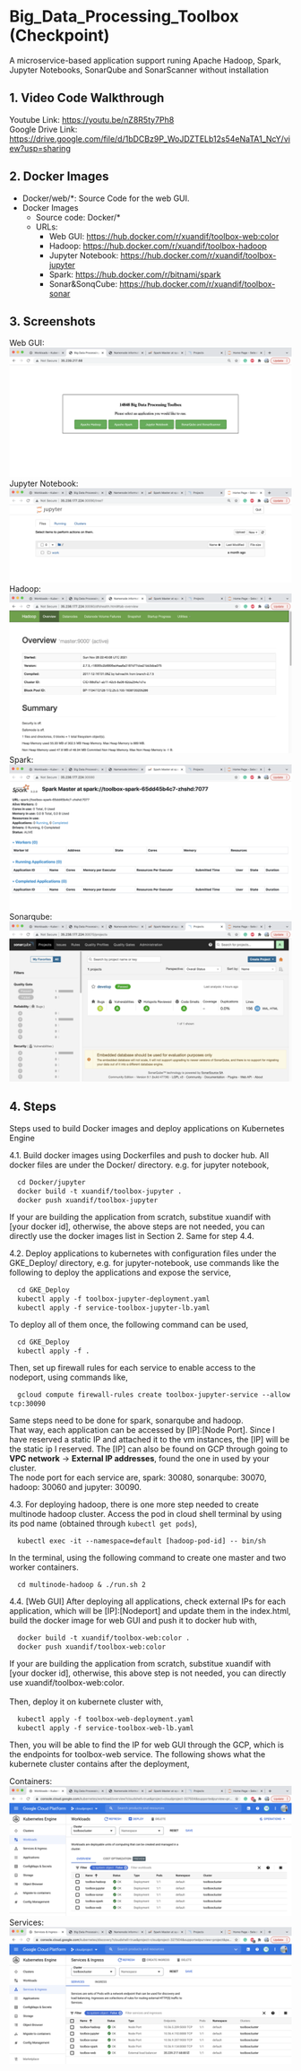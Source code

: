 # Big_Data_Processing_Toolbox (Checkpoint)
A microservice-based application support runing Apache Hadoop, Spark, Jupyter Notebooks, SonarQube and  SonarScanner without installation
## 1. Video Code Walkthrough
  Youtube Link: https://youtu.be/nZ8R5ty7Ph8 <br>
  Google Drive Link: https://drive.google.com/file/d/1bDCBz9P_WoJDZTELb12s54eNaTA1_NcY/view?usp=sharing
## 2. Docker Images
- Docker/web/*: Source Code for the web GUI.
- Docker Images
  - Source code: Docker/*
  - URLs:
    - Web GUI: https://hub.docker.com/r/xuandif/toolbox-web:color
    - Hadoop: https://hub.docker.com/r/xuandif/toolbox-hadoop
    - Jupyter Notebook: https://hub.docker.com/r/xuandif/toolbox-jupyter 
    - Spark: https://hub.docker.com/r/bitnami/spark
    - Sonar&SonqCube: https://hub.docker.com/r/xuandif/toolbox-sonar
## 3. Screenshots
  <!-- ![GKE](gke.png)
  and their corresponding load balancers,
  ![service](service.png) -->
  Web GUI: 
  ![webgui](application_screenshots/webgui.png)
  Jupyter Notebook:
  ![jupyter](application_screenshots/jupyter-notebook.png)
  Hadoop:
  ![hadoop](application_screenshots/hadoop.png)
  Spark:
  ![spark](application_screenshots/spark.png)
  Sonarqube:
  ![Sonarqube](application_screenshots/sonar.png)
## 4. Steps
Steps used to build Docker images and deploy applications on Kubernetes Engine

  4.1. Build docker images using Dockerfiles and push to docker hub. All docker files are under the Docker/ directory. e.g. for jupyter notebook,
  ```
    cd Docker/jupyter
    docker build -t xuandif/toolbox-jupyter .
    docker push xuandif/toolbox-jupyter
  ```
  If your are building the application from scratch, substitue xuandif with [your docker id], otherwise, the above steps are not needed, you can directly use the docker images list in Section 2. Same for step 4.4.

  4.2. Deploy applications to kubernetes with configuration files under the GKE_Deploy/ directory, e.g. for jupyter-notebook, use commands like the following to deploy the applications and expose the service,
  ```
    cd GKE_Deploy
    kubectl apply -f toolbox-jupyter-deployment.yaml
    kubectl apply -f service-toolbox-jupyter-lb.yaml
  ```
  To deploy all of them once, the following command can be used,
  ```
    cd GKE_Deploy
    kubectl apply -f .
  ```
  Then, set up firewall rules for each service to enable access to the nodeport, using commands like,
  ```
    gcloud compute firewall-rules create toolbox-jupyter-service --allow tcp:30090
  ```
  Same steps need to be done for spark, sonarqube and hadoop. <br> That way, each application can be accessed by [IP]:[Node Port]. Since I have reserved a static IP and attached it to the vm instances, the [IP] will be the static ip I reserved. The [IP] can also be found on GCP through going to <b>VPC network</b> -> <b>External IP addresses</b>, found the one in used by your cluster. <br>
  The node port for each service are, spark: 30080, sonarqube: 30070, hadoop: 30060 and jupyter: 30090.

  4.3. For deploying hadoop, there is one more step needed to create multinode hadoop cluster. Access the pod in cloud shell terminal by using its pod name (obtained through ```kubectl get pods```),
  ```
    kubectl exec -it --namespace=default [hadoop-pod-id] -- bin/sh
  ```
  In the terminal, using the following command to create one master and two worker containers.
  ```
    cd multinode-hadoop & ./run.sh 2
  ```
     
  4.4. [Web GUI] After deploying all applications, check external IPs for each application, which will be [IP]:[Nodeport] and update them in the index.html, build the docker image for web GUI and push it to docker hub with,
  ```
    docker build -t xuandif/toolbox-web:color .
    docker push xuandif/toolbox-web:color
  ```
  If your are building the application from scratch, substitue xuandif with [your docker id], otherwise, this above step is not needed, you can directly use xuandif/toolbox-web:color. <br><br>
  Then, deploy it on kubernete cluster with,
  ```
    kubectl apply -f toolbox-web-deployment.yaml
    kubectl apply -f service-toolbox-web-lb.yaml
  ```
  Then, you will be able to find the IP for web GUI through the GCP, which is the endpoints for toolbox-web service.
  The following shows what the kubernete cluster contains after the deployment,
  
  Containers:
  ![containers](gke.png)
  Services:
  ![services](service.png)
